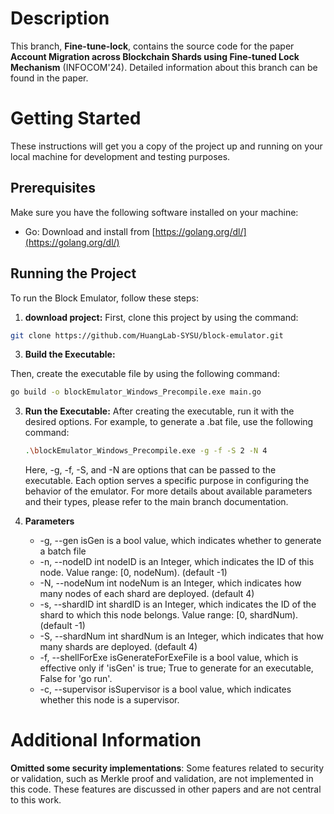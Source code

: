 # Description
This branch, **Fine-tune-lock**, contains the source code for the paper **Account Migration across Blockchain Shards using Fine-tuned Lock Mechanism** (INFOCOM'24). Detailed information about this branch can be found in the paper.

# Getting Started

These instructions will get you a copy of the project up and running on your local machine for development and testing purposes.

## Prerequisites

Make sure you have the following software installed on your machine:
* Go: Download and install from [https://golang.org/dl/](https://golang.org/dl/)

## Running the Project

To run the Block Emulator, follow these steps:

1.  **download project:**
   First, clone this project by using the command:
   ```bash
   git clone https://github.com/HuangLab-SYSU/block-emulator.git
   ```
3.  **Build the Executable:**

   Then, create the executable file by using the following command:
   ```bash
   go build -o blockEmulator_Windows_Precompile.exe main.go
   ```
3. **Run the Executable:**
   After creating the executable, run it with the desired options. For example, to generate a .bat file, use the following command:
   
   ```bash
   .\blockEmulator_Windows_Precompile.exe -g -f -S 2 -N 4
   ```
   Here, -g, -f, -S, and -N are options that can be passed to the executable. Each option serves a specific purpose in configuring the behavior of the emulator. For more details about available parameters and their types, please refer to the main branch documentation.
4. **Parameters**
   - -g, --gen            isGen is a bool value, which indicates whether to generate a batch file
   - -n, --nodeID int     nodeID is an Integer, which indicates the ID of this node. Value range: [0, nodeNum). (default -1)
   - -N, --nodeNum int    nodeNum is an Integer, which indicates how many nodes of each shard are deployed.  (default 4)
   - -s, --shardID int    shardID is an Integer, which indicates the ID of the shard to which this node belongs. Value range: [0, shardNum).  (default -1)    
   - -S, --shardNum int   shardNum is an Integer, which indicates that how many shards are deployed.  (default 4)
   - -f, --shellForExe    isGenerateForExeFile is a bool value, which is effective only if 'isGen' is true; True to generate for an executable, False for 'go run'.
   - -c, --supervisor     isSupervisor is a bool value, which indicates whether this node is a supervisor.

# Additional Information
**Omitted some security implementations**: Some features related to security or validation, such as Merkle proof and validation, are not implemented in this code. These features are discussed in other papers and are not central to this work.
